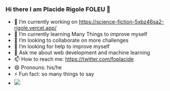 ### Hi there I am Placide Rigole FOLEU 👋

<!--
https://cerem.ca/ and
**rigole/rigole** is a ✨ _special_ ✨ repository because its `README.md` (this file) appears on your GitHub profile.

Here are some ideas to get you started:-->

- 🔭 I’m currently working on  https://science-fiction-5xbz46sa2-rigole.vercel.app/
- 🌱 I’m currently learning Many Things to improve myself
- 👯 I’m looking to collaborate on more challenges
- 🤔 I’m looking for help to improve myself
- 💬 Ask me about web development and machine learning
- 📫 How to reach me: https://twitter.com/foplacide 
- 😄 Pronouns: his/he
- ⚡ Fun fact: so many things to say
- ![](https://komarev.com/ghpvc/?username=rigole)

<!-- 
![Anurag's GitHub stats](https://github-readme-stats.vercel.app/api?username=rigole&show_icons=true&theme=onedark&count_private=true)


 ![Top Langs](https://github-readme-stats.vercel.app/api/top-langs/?username=rigole&theme=onedark&count_private=true)
 

<h1>GitHub Profile Stats</h1>
    https://profile-summary-for-github.com/user/rigole
-->
